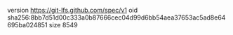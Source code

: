 version https://git-lfs.github.com/spec/v1
oid sha256:8bb7d51d00c333a0b87666cec04d99d6bb54aea37653ac5ad8e64695ba024851
size 8549
